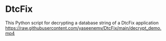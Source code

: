 # DtcFix
This Python script for decrypting a database string of a DtcFix application
https://raw.githubusercontent.com/yaseenemv/DtcFix/main/decrypt_demo.mp4
